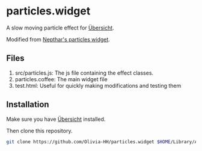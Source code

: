 # particles.widget

A slow moving particle effect for [Übersicht](http://tracesof.net/uebersicht/).

Modified from [Nepthar's particles widget](https://github.com/nepthar/particles.widget).

## Files
  1. src/particles.js: The js file containing the effect classes.
  2. particles.coffee: The main widget file
  3. test.html: Useful for quickly making modifications and testing them

## Installation

Make sure you have [Übersicht](http://tracesof.net/uebersicht/) installed.

Then clone this repository.

```bash
git clone https://github.com/Olivia-HH/particles.widget $HOME/Library/Application\ Support/Übersicht/widgets/particles.widget
```
